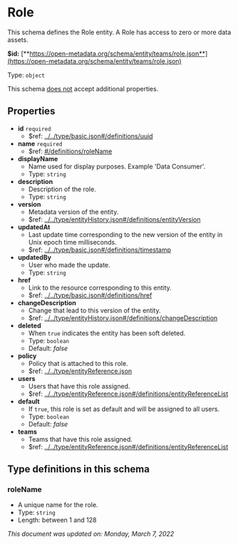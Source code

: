 # Role

This schema defines the Role entity. A Role has access to zero or more data assets.

**$id:** [**https://open-metadata.org/schema/entity/teams/role.json**](https://open-metadata.org/schema/entity/teams/role.json)

Type: `object`

This schema <u>does not</u> accept additional properties.

## Properties
 - **id** `required`
	 - $ref: [../../type/basic.json#/definitions/uuid](../types/basic.md#uuid)
 - **name** `required`
	 - $ref: [#/definitions/roleName](#rolename)
 - **displayName**
	 - Name used for display purposes. Example 'Data Consumer'.
	 - Type: `string`
 - **description**
	 - Description of the role.
	 - Type: `string`
 - **version**
	 - Metadata version of the entity.
	 - $ref: [../../type/entityHistory.json#/definitions/entityVersion](../types/entityhistory.md#entityversion)
 - **updatedAt**
	 - Last update time corresponding to the new version of the entity in Unix epoch time milliseconds.
	 - $ref: [../../type/basic.json#/definitions/timestamp](../types/basic.md#timestamp)
 - **updatedBy**
	 - User who made the update.
	 - Type: `string`
 - **href**
	 - Link to the resource corresponding to this entity.
	 - $ref: [../../type/basic.json#/definitions/href](../types/basic.md#href)
 - **changeDescription**
	 - Change that lead to this version of the entity.
	 - $ref: [../../type/entityHistory.json#/definitions/changeDescription](../types/entityhistory.md#changedescription)
 - **deleted**
	 - When `true` indicates the entity has been soft deleted.
	 - Type: `boolean`
	 - Default: _false_
 - **policy**
	 - Policy that is attached to this role.
	 - $ref: [../../type/entityReference.json](../types/entityreference.md)
 - **users**
	 - Users that have this role assigned.
	 - $ref: [../../type/entityReference.json#/definitions/entityReferenceList](../types/entityreference.md#entityreferencelist)
 - **default**
	 - If `true`, this role is set as default and will be assigned to all users.
	 - Type: `boolean`
	 - Default: _false_
 - **teams**
	 - Teams that have this role assigned.
	 - $ref: [../../type/entityReference.json#/definitions/entityReferenceList](../types/entityreference.md#entityreferencelist)


## Type definitions in this schema
### roleName

 - A unique name for the role.
 - Type: `string`
 - Length: between 1 and 128




_This document was updated on: Monday, March 7, 2022_